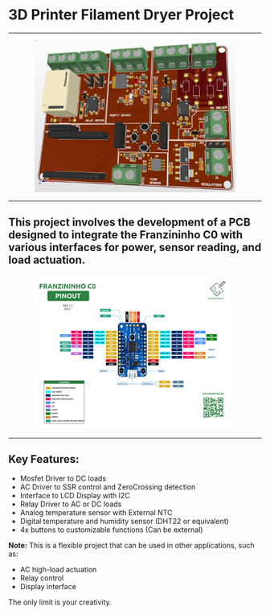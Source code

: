 # 3D Printer Filament Dryer Project
---
<p align="center">
<img src="imgs/pcb.jpeg" alt="Dryer" width="400"/>
</p>

---
This project involves the development of a PCB designed to integrate the **Franzininho C0** with various interfaces for power, sensor reading, and load actuation.
---
<p align="center">
<img src="imgs/mcu.png" alt="Franzininho" width="400"/>
</p>

---
## Key Features:
- Mosfet Driver to DC loads
- AC Driver to SSR control and ZeroCrossing detection
- Interface to LCD Display with I2C
- Relay Driver to AC or DC loads
- Analog temperature sensor with External NTC
- Digital temperature and humidity sensor (DHT22 or equivalent)
- 4x buttons to customizable functions (Can be external)
  

**Note:** This is a flexible project that can be used in other applications, such as:

- AC high-load actuation
- Relay control
- Display interface

The only limit is your creativity.
